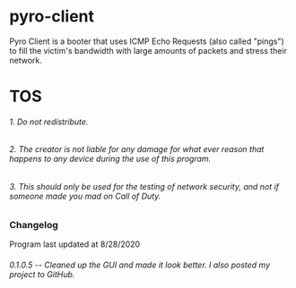 # pyro-client
Pyro Client is a booter that uses ICMP Echo Requests (also called "pings") to fill the victim's bandwidth with large amounts of packets and stress their network.

# TOS
###### 1. Do not redistribute.
###### 2. The creator is not liable for any damage for what ever reason that happens to any device during the use of this program.
###### 3. This should only be used for the testing of network security, and not if someone made you mad on Call of Duty.


### Changelog
Program last updated at 8/28/2020
###### 0.1.0.5 -- Cleaned up the GUI and made it look better. I also posted my project to GitHub.
